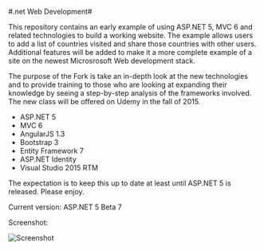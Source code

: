 ﻿#.net Web Development#

This repository contains an early example of using ASP.NET 5, MVC 6 and related technologies
to build a working website. The example allows users to add a list of countries visited and
share those countries with other users. Additional features will be added to make it a more complete example
of a site on the newest Microsrosoft Web development stack.

The purpose of the Fork is take an in-depth look at the new technologies and to provide training to those
who are looking at expanding their knowledge by seeing a step-by-step analysis of the frameworks involved. The new class will be offered on Udemy in the fall of 2015.

* ASP.NET 5
* MVC 6
* AngularJS 1.3
* Bootstrap 3
* Entity Framework 7
* ASP.NET Identity
* Visual Studio 2015 RTM

The expectation is to keep this up to date at least until ASP.NET 5 
is released. Please enjoy.

Current version: ASP.NET 5 Beta 7

Screenshot:

![Screenshot](screenshot.jpg)

